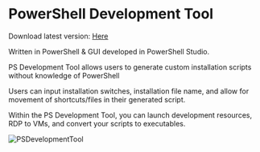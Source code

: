 # PowerShell Development Tool

Download latest version: [Here](https://github.com/austindwebber/ps-development-tool/releases)

Written in PowerShell & GUI developed in PowerShell Studio.

PS Development Tool allows users to generate custom installation scripts without knowledge of PowerShell

Users can input installation switches, installation file name, and allow for movement of shortcuts/files in their generated script.

Within the PS Development Tool, you can launch development resources, RDP to VMs, and convert your scripts to executables.

![PSDevelopmentTool](https://i.imgur.com/pOWWDAH.png)
